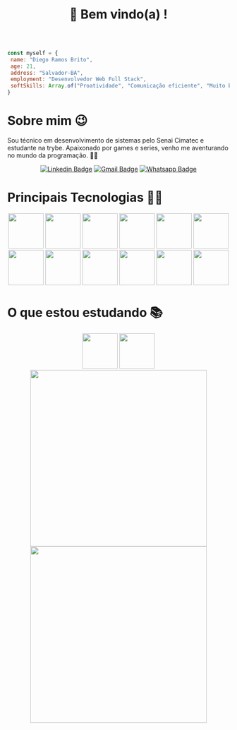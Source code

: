 <h1 align="center">
    👋 Bem vindo(a) ! 
</h1>
<br>


```javascript

const myself = {
 name: "Diego Ramos Brito",
 age: 21,
 address: "Salvador-BA",
 employment: "Desenvolvedor Web Full Stack",
 softSkills: Array.of("Proatividade", "Comunicação eficiente", "Muito bem humorado 😁"),
}

```
<div align="center">
  <div align="left"> 
  
  <h1>Sobre mim 😉</h1>

  <p>Sou técnico em desenvolvimento de sistemas pelo Senai Cimatec e estudante na trybe. Apaixonado por games e series, venho me aventurando no mundo da programação. 🚀🚀</p>
  </div>

  [![Linkedin Badge](https://img.shields.io/badge/LinkedIn-0077B5?style=for-the-badge&logo=linkedin&logoColor=white)](https://www.linkedin.com/in/diego-rbrito/) 
  [![Gmail Badge](https://img.shields.io/badge/Gmail-D14836?style=for-the-badge&logo=gmail&logoColor=white)](mailto:diegorbrito9@gmail.com/)
  [![Whatsapp Badge](https://img.shields.io/badge/WhatsApp-25D366?style=for-the-badge&logo=whatsapp&logoColor=white)](https://api.whatsapp.com/send?phone=5571993804648)
</div>

<div>
  <h1 >Principais Tecnologias 👨‍💻</h1>
  <div align="center">
    <img src="https://img.shields.io/badge/HTML5-E34F26?style=for-the-badge&logo=html5&logoColor=white" width="80px" />
    <img src="https://img.shields.io/badge/CSS3-1572B6?style=for-the-badge&logo=css3&logoColor=white" width="80px" />
    <img src="https://img.shields.io/badge/JavaScript-323330?style=for-the-badge&logo=javascript&logoColor=F7DF1E" width="80px"/>
    <img src="https://img.shields.io/badge/Jest-C21325?style=for-the-badge&logo=jest&logoColor=white" width="80px" />
    <img src="https://img.shields.io/badge/Node.js-339933?style=for-the-badge&logo=nodedotjs&logoColor=white" width="80px" />
    <img src="https://img.shields.io/badge/Yarn-2C8EBB?style=for-the-badge&logo=yarn&logoColor=white" width="80px" />
    <img src="https://img.shields.io/badge/Express.js-000000?style=for-the-badge&logo=express&logoColor=white" width="80px" />
    <img src="https://img.shields.io/badge/React-20232A?style=for-the-badge&logo=react&logoColor=61DAFB" width="80px" />
    <img src="https://img.shields.io/badge/styled--components-DB7093?style=for-the-badge&logo=styled-components&logoColor=white" width="80px" />
    <img src="https://img.shields.io/badge/Sass-CC6699?style=for-the-badge&logo=sass&logoColor=white" width="80px" />
    <img src="https://img.shields.io/badge/React_Router-CA4245?style=for-the-badge&logo=react-router&logoColor=white" width="80px"/>
    <img src="https://img.shields.io/badge/Insomnia-5849be?style=for-the-badge&logo=Insomnia&logoColor=white" width="80px" />
  </div>
</div>

<div>
  <h1 >O que estou estudando 📚</h1>
  <div align="center">
    <img src="https://img.shields.io/badge/TypeScript-007ACC?style=for-the-badge&logo=typescript&logoColor=white" width="80px" />
    <img src="https://img.shields.io/badge/next.js-000000?style=for-the-badge&logo=nextdotjs&logoColor=white" width="80px" />
  </div>
</div>

<div align="center">
  <img width="400rem" height="400rem" src="https://github-readme-stats.vercel.app/api/top-langs/?username=Drb-Diego&layout=compact&theme=merko&langs_count=10" style="display: inline-block;"/>
  <img width="400rem" height="400rem" src="https://github-readme-stats.vercel.app/api?username=Drb-Diego&show_icons=true&theme=merko" style="display: inline-block;"/>
</div>

